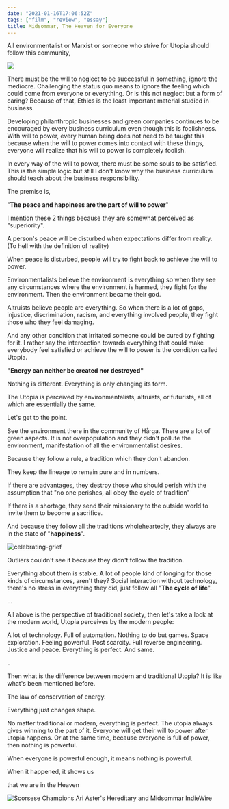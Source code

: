 ```yaml
---
date: "2021-01-16T17:06:52Z"
tags: ["film", "review", "essay"]
title: Midsommar, The Heaven for Everyone
---
```

All environmentalist or Marxist or someone who strive for Utopia should follow this community,

![](https://images.immediate.co.uk/production/volatile/sites/3/2019/07/Entrance-Midsommar-8f48fc0.jpg?quality=90&lb=620,413&background=white)

There must be the will to neglect to be successful in something, ignore the mediocre. Challenging the status quo means to ignore the feeling which could come from everyone or everything. Or is this not neglect but a form of caring? Because of that, Ethics is the least important material studied in business.

Developing philanthropic businesses and green companies continues to be encouraged by every business curriculum even though this is foolishness. With will to power, every human being does not need to be taught this because when the will to power comes into contact with these things, everyone will realize that his will to power is completely foolish. 

In every way of the will to power, there must be some souls to be satisfied. This is the simple logic but still I don't know why the business curriculum should teach about the business responsibility.

The premise is, 

"**The peace and happiness are the part of will to power**"

I mention these 2 things because they are somewhat perceived as "superiority".

A person's peace will be disturbed when expectations differ from reality. (To hell with the definition of reality)

When peace is disturbed, people will try to fight back to achieve the will to power.



Environmentalists believe the environment is everything so when they see any circumstances where the environment is harmed, they fight for the environment. Then the environment became their god.

Altruists believe people are everything. So when there is a lot of gaps, injustice, discrimination, racism, and everything involved people, they fight those who they feel damaging.

And any other condition that irritated someone could be cured by fighting for it. I rather say the intercection towards everything that could make everybody feel satisfied or achieve the will to power is the condition called Utopia.

**"Energy can neither be created nor destroyed"**

Nothing is different. Everything is only changing its form.

The Utopia is perceived by environmentalists, altruists, or futurists, all of which are essentially the same.

Let's get to the point.

See the environment there in the community of Hårga. There are a lot of green aspects. It is not overpopulation and they didn't pollute the environment, manifestation of all the environmentalist desires.

Because they follow a rule, a tradition which they don't abandon.

They keep the lineage to remain pure and in numbers.

If there are advantages, they destroy those who should perish with the assumption that "no one perishes, all obey the cycle of tradition"

If there is a shortage, they send their missionary to the outside world to invite them to become a sacrifice.

And because they follow all the traditions wholeheartedly, they always are in the state of "**happiness**".

![celebrating-grief](https://catatankemalasan.files.wordpress.com/2021/08/screenshot-1.png)

Outliers couldn't see it because they didn't follow the tradition.

Everything about them is stable. A lot of people kind of longing for those kinds of circumstances, aren't they? Social interaction without technology, there's no stress in everything they did, just follow all "**The cycle of life**".

...

All above is the perspective of traditional society, then let's take a look at the modern world, Utopia perceives by the modern people:

A lot of technology. Full of automation. Nothing to do but games. Space exploration. Feeling powerful. Post scarcity. Full reverse engineering. Justice and peace. Everything is perfect. And same.

..

Then what is the difference between modern and traditional Utopia? It is like what's been mentioned before.

The law of conservation of energy.

Everything just changes shape.

No matter traditional or modern, everything is perfect. The utopia always gives winning to the part of it. Everyone will get their will to power after utopia happens. Or at the same time, because everyone is full of power, then nothing is powerful.

When everyone is powerful enough, it means nothing is powerful.

When it happened, it shows us

that we are in the Heaven

![Scorsese Champions Ari Aster's Hereditary and Midsommar IndieWire](https://www.indiewire.com/wp-content/uploads/2020/07/midsommar2.jpg)